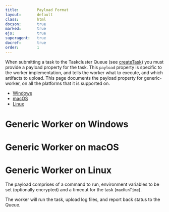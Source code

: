 ```yaml
---
title:        Payload Format
layout:       default
class:        html
docson:       true
marked:       true
ejs:          true
superagent:   true
docref:       true
order:        1
---
```


When submitting a task to the Taskcluster Queue (see
[createTask](/reference/platform/queue/reference/api-docs#createTask)) you must
provide a payload property for the task. This `payload` property is specific to
the worker implementation, and tells the worker what to execute, and which
artifacts to upload. This page documents the payload property for
generic-worker, on all the platforms that it is supported on.

* [Windows](#generic-worker-on-windows)
* [macOS](#generic-worker-on-macos)
* [Linux](#generic-worker-on-linux)


# Generic Worker on Windows

<div data-render-schema="https://schemas.taskcluster.net/generic-worker/v1/windows.json"></div>

# Generic Worker on macOS

<div data-render-schema="https://schemas.taskcluster.net/generic-worker/v1/macos.json"></div>

# Generic Worker on Linux

<div data-render-schema="https://schemas.taskcluster.net/generic-worker/v1/linux.json"></div>

The payload comprises of a command to run, environment variables to be set
(optionally encrypted) and a timeout for the task (`maxRunTime`).

The worker will run the task, upload log files, and report back status to the
Queue.
